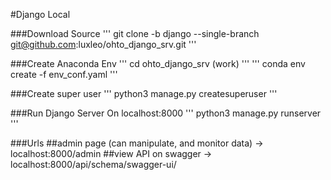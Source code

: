 #Django Local

###Download Source
'''
git clone -b django --single-branch git@github.com:luxleo/ohto_django_srv.git
'''

###Create Anaconda Env
'''
cd ohto_django_srv (work)
'''
'''
conda env create -f env_conf.yaml
'''

###Create super user
'''
python3 manage.py createsuperuser
'''

###Run Django Server On localhost:8000
'''
python3 manage.py runserver
'''

###Urls
##admin page (can manipulate, and monitor data) -> localhost:8000/admin
##view API on swagger -> localhost:8000/api/schema/swagger-ui/